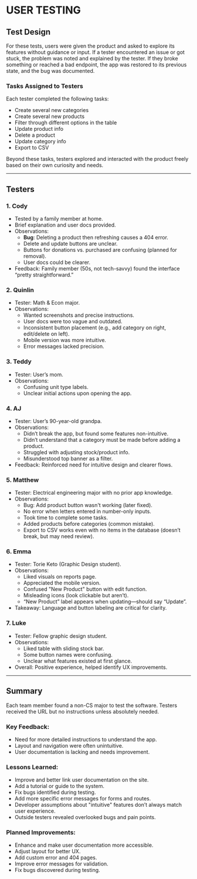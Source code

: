 # USER TESTING

## Test Design

For these tests, users were given the product and asked to explore its features without guidance or input. If a tester encountered an issue or got stuck, the problem was noted and explained by the tester. If they broke something or reached a bad endpoint, the app was restored to its previous state, and the bug was documented.

### Tasks Assigned to Testers
Each tester completed the following tasks:
- Create several new categories  
- Create several new products  
- Filter through different options in the table  
- Update product info  
- Delete a product  
- Update category info  
- Export to CSV  

Beyond these tasks, testers explored and interacted with the product freely based on their own curiosity and needs.

---

## Testers

### 1. Cody
- Tested by a family member at home.
- Brief explanation and user docs provided.
- Observations:
  - **Bug**: Deleting a product then refreshing causes a 404 error.
  - Delete and update buttons are unclear.
  - Buttons for donations vs. purchased are confusing (planned for removal).
  - User docs could be clearer.
- Feedback: Family member (50s, not tech-savvy) found the interface “pretty straightforward.”

### 2. Quinlin
- Tester: Math & Econ major.
- Observations:
  - Wanted screenshots and precise instructions.
  - User docs were too vague and outdated.
  - Inconsistent button placement (e.g., add category on right, edit/delete on left).
  - Mobile version was more intuitive.
  - Error messages lacked precision.

### 3. Teddy
- Tester: User’s mom.
- Observations:
  - Confusing unit type labels.
  - Unclear initial actions upon opening the app.

### 4. AJ
- Tester: User’s 90-year-old grandpa.
- Observations:
  - Didn’t break the app, but found some features non-intuitive.
  - Didn’t understand that a category must be made before adding a product.
  - Struggled with adjusting stock/product info.
  - Misunderstood top banner as a filter.
- Feedback: Reinforced need for intuitive design and clearer flows.

### 5. Matthew
- Tester: Electrical engineering major with no prior app knowledge.
- Observations:
  - Bug: Add product button wasn't working (later fixed).
  - No error when letters entered in number-only inputs.
  - Took time to complete some tasks.
  - Added products before categories (common mistake).
  - Export to CSV works even with no items in the database (doesn’t break, but may need review).

### 6. Emma
- Tester: Torie Keto (Graphic Design student).
- Observations:
  - Liked visuals on reports page.
  - Appreciated the mobile version.
  - Confused "New Product" button with edit function.
  - Misleading icons (look clickable but aren’t).
  - “New Product” label appears when updating—should say “Update”.
- Takeaway: Language and button labeling are critical for clarity.

### 7. Luke
- Tester: Fellow graphic design student.
- Observations:
  - Liked table with sliding stock bar.
  - Some button names were confusing.
  - Unclear what features existed at first glance.
- Overall: Positive experience, helped identify UX improvements.

---

## Summary

Each team member found a non-CS major to test the software. Testers received the URL but no instructions unless absolutely needed.

### Key Feedback:
- Need for more detailed instructions to understand the app.
- Layout and navigation were often unintuitive.
- User documentation is lacking and needs improvement.

### Lessons Learned:
- Improve and better link user documentation on the site.
- Add a tutorial or guide to the system.
- Fix bugs identified during testing.
- Add more specific error messages for forms and routes.
- Developer assumptions about "intuitive" features don’t always match user experience.
- Outside testers revealed overlooked bugs and pain points.

### Planned Improvements:
- Enhance and make user documentation more accessible.
- Adjust layout for better UX.
- Add custom error and 404 pages.
- Improve error messages for validation.
- Fix bugs discovered during testing.
